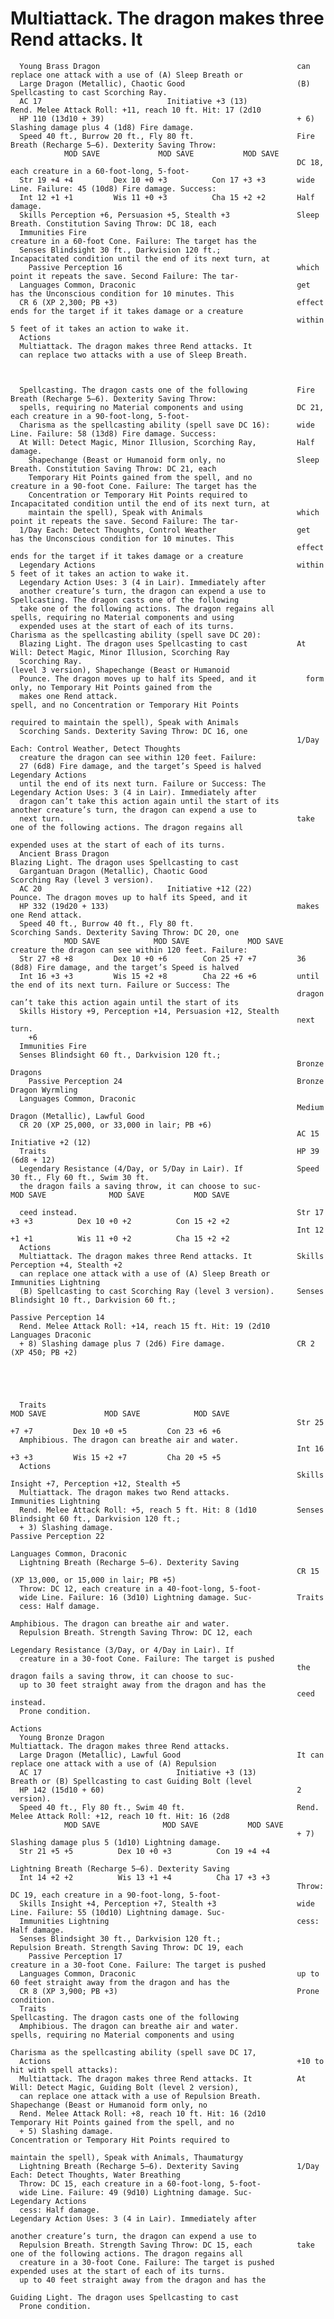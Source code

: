 # Multiattack. The dragon makes three Rend attacks. It

      Young Brass Dragon                                            can replace one attack with a use of (A) Sleep Breath or
      Large Dragon (Metallic), Chaotic Good                         (B) Spellcasting to cast Scorching Ray.
      AC 17                            Initiative +3 (13)                 Rend. Melee Attack Roll: +11, reach 10 ft. Hit: 17 (2d10
      HP 110 (13d10 + 39)                                           + 6) Slashing damage plus 4 (1d8) Fire damage.
      Speed 40 ft., Burrow 20 ft., Fly 80 ft.                       Fire Breath (Recharge 5–6). Dexterity Saving Throw:
                MOD SAVE             MOD SAVE           MOD SAVE
                                                                    DC 18, each creature in a 60-foot-long, 5-foot-
      Str 19 +4 +4         Dex 10 +0 +3          Con 17 +3 +3       wide Line. Failure: 45 (10d8) Fire damage. Success:
      Int 12 +1 +1         Wis 11 +0 +3          Cha 15 +2 +2       Half damage.
      Skills Perception +6, Persuasion +5, Stealth +3               Sleep Breath. Constitution Saving Throw: DC 18, each
      Immunities Fire                                               creature in a 60-foot Cone. Failure: The target has the
      Senses Blindsight 30 ft., Darkvision 120 ft.;                 Incapacitated condition until the end of its next turn, at
        Passive Perception 16                                       which point it repeats the save. Second Failure: The tar-
      Languages Common, Draconic                                    get has the Unconscious condition for 10 minutes. This
      CR 6 (XP 2,300; PB +3)                                        effect ends for the target if it takes damage or a creature
                                                                    within 5 feet of it takes an action to wake it.
      Actions
      Multiattack. The dragon makes three Rend attacks. It
      can replace two attacks with a use of Sleep Breath.



      Spellcasting. The dragon casts one of the following           Fire Breath (Recharge 5–6). Dexterity Saving Throw:
      spells, requiring no Material components and using            DC 21, each creature in a 90-foot-long, 5-foot-
      Charisma as the spellcasting ability (spell save DC 16):      wide Line. Failure: 58 (13d8) Fire damage. Success:
      At Will: Detect Magic, Minor Illusion, Scorching Ray,         Half damage.
        Shapechange (Beast or Humanoid form only, no                Sleep Breath. Constitution Saving Throw: DC 21, each
        Temporary Hit Points gained from the spell, and no          creature in a 90-foot Cone. Failure: The target has the
        Concentration or Temporary Hit Points required to           Incapacitated condition until the end of its next turn, at
        maintain the spell), Speak with Animals                     which point it repeats the save. Second Failure: The tar-
      1/Day Each: Detect Thoughts, Control Weather                  get has the Unconscious condition for 10 minutes. This
                                                                    effect ends for the target if it takes damage or a creature
      Legendary Actions                                             within 5 feet of it takes an action to wake it.
      Legendary Action Uses: 3 (4 in Lair). Immediately after
      another creature’s turn, the dragon can expend a use to       Spellcasting. The dragon casts one of the following
      take one of the following actions. The dragon regains all     spells, requiring no Material components and using
      expended uses at the start of each of its turns.              Charisma as the spellcasting ability (spell save DC 20):
      Blazing Light. The dragon uses Spellcasting to cast           At Will: Detect Magic, Minor Illusion, Scorching Ray
      Scorching Ray.                                                  (level 3 version), Shapechange (Beast or Humanoid
      Pounce. The dragon moves up to half its Speed, and it           form only, no Temporary Hit Points gained from the
      makes one Rend attack.                                          spell, and no Concentration or Temporary Hit Points
                                                                      required to maintain the spell), Speak with Animals
      Scorching Sands. Dexterity Saving Throw: DC 16, one
                                                                    1/Day Each: Control Weather, Detect Thoughts
      creature the dragon can see within 120 feet. Failure:
      27 (6d8) Fire damage, and the target’s Speed is halved        Legendary Actions
      until the end of its next turn. Failure or Success: The       Legendary Action Uses: 3 (4 in Lair). Immediately after
      dragon can’t take this action again until the start of its    another creature’s turn, the dragon can expend a use to
      next turn.                                                    take one of the following actions. The dragon regains all
                                                                    expended uses at the start of each of its turns.
      Ancient Brass Dragon                                          Blazing Light. The dragon uses Spellcasting to cast
      Gargantuan Dragon (Metallic), Chaotic Good                    Scorching Ray (level 3 version).
      AC 20                            Initiative +12 (22)                Pounce. The dragon moves up to half its Speed, and it
      HP 332 (19d20 + 133)                                          makes one Rend attack.
      Speed 40 ft., Burrow 40 ft., Fly 80 ft.                       Scorching Sands. Dexterity Saving Throw: DC 20, one
                MOD SAVE            MOD SAVE             MOD SAVE   creature the dragon can see within 120 feet. Failure:
      Str 27 +8 +8         Dex 10 +0 +6        Con 25 +7 +7         36 (8d8) Fire damage, and the target’s Speed is halved
      Int 16 +3 +3         Wis 15 +2 +8        Cha 22 +6 +6         until the end of its next turn. Failure or Success: The
                                                                    dragon can’t take this action again until the start of its
      Skills History +9, Perception +14, Persuasion +12, Stealth
                                                                    next turn.
        +6
      Immunities Fire
      Senses Blindsight 60 ft., Darkvision 120 ft.;
                                                                    Bronze Dragons
        Passive Perception 24                                       Bronze Dragon Wyrmling
      Languages Common, Draconic
                                                                    Medium Dragon (Metallic), Lawful Good
      CR 20 (XP 25,000, or 33,000 in lair; PB +6)
                                                                    AC 15                              Initiative +2 (12)
      Traits                                                        HP 39 (6d8 + 12)
      Legendary Resistance (4/Day, or 5/Day in Lair). If            Speed 30 ft., Fly 60 ft., Swim 30 ft.
      the dragon fails a saving throw, it can choose to suc-                  MOD SAVE              MOD SAVE           MOD SAVE

      ceed instead.                                                 Str 17 +3 +3          Dex 10 +0 +2          Con 15 +2 +2
                                                                    Int 12 +1 +1          Wis 11 +0 +2          Cha 15 +2 +2
      Actions
      Multiattack. The dragon makes three Rend attacks. It          Skills Perception +4, Stealth +2
      can replace one attack with a use of (A) Sleep Breath or      Immunities Lightning
      (B) Spellcasting to cast Scorching Ray (level 3 version).     Senses Blindsight 10 ft., Darkvision 60 ft.;
                                                                      Passive Perception 14
      Rend. Melee Attack Roll: +14, reach 15 ft. Hit: 19 (2d10      Languages Draconic
      + 8) Slashing damage plus 7 (2d6) Fire damage.                CR 2 (XP 450; PB +2)





      Traits                                                                  MOD SAVE             MOD SAVE            MOD SAVE
                                                                    Str 25 +7 +7         Dex 10 +0 +5         Con 23 +6 +6
      Amphibious. The dragon can breathe air and water.
                                                                    Int 16 +3 +3         Wis 15 +2 +7         Cha 20 +5 +5
      Actions
                                                                    Skills Insight +7, Perception +12, Stealth +5
      Multiattack. The dragon makes two Rend attacks.               Immunities Lightning
      Rend. Melee Attack Roll: +5, reach 5 ft. Hit: 8 (1d10         Senses Blindsight 60 ft., Darkvision 120 ft.;
      + 3) Slashing damage.                                           Passive Perception 22
                                                                    Languages Common, Draconic
      Lightning Breath (Recharge 5–6). Dexterity Saving
                                                                    CR 15 (XP 13,000, or 15,000 in lair; PB +5)
      Throw: DC 12, each creature in a 40-foot-long, 5-foot-
      wide Line. Failure: 16 (3d10) Lightning damage. Suc-          Traits
      cess: Half damage.
                                                                    Amphibious. The dragon can breathe air and water.
      Repulsion Breath. Strength Saving Throw: DC 12, each
                                                                    Legendary Resistance (3/Day, or 4/Day in Lair). If
      creature in a 30-foot Cone. Failure: The target is pushed
                                                                    the dragon fails a saving throw, it can choose to suc-
      up to 30 feet straight away from the dragon and has the
                                                                    ceed instead.
      Prone condition.
                                                                    Actions
      Young Bronze Dragon                                           Multiattack. The dragon makes three Rend attacks.
      Large Dragon (Metallic), Lawful Good                          It can replace one attack with a use of (A) Repulsion
      AC 17                              Initiative +3 (13)               Breath or (B) Spellcasting to cast Guiding Bolt (level
      HP 142 (15d10 + 60)                                           2 version).
      Speed 40 ft., Fly 80 ft., Swim 40 ft.                         Rend. Melee Attack Roll: +12, reach 10 ft. Hit: 16 (2d8
                MOD SAVE              MOD SAVE           MOD SAVE
                                                                    + 7) Slashing damage plus 5 (1d10) Lightning damage.
      Str 21 +5 +5          Dex 10 +0 +3          Con 19 +4 +4
                                                                    Lightning Breath (Recharge 5–6). Dexterity Saving
      Int 14 +2 +2          Wis 13 +1 +4          Cha 17 +3 +3
                                                                    Throw: DC 19, each creature in a 90-foot-long, 5-foot-
      Skills Insight +4, Perception +7, Stealth +3                  wide Line. Failure: 55 (10d10) Lightning damage. Suc-
      Immunities Lightning                                          cess: Half damage.
      Senses Blindsight 30 ft., Darkvision 120 ft.;                 Repulsion Breath. Strength Saving Throw: DC 19, each
        Passive Perception 17                                       creature in a 30-foot Cone. Failure: The target is pushed
      Languages Common, Draconic                                    up to 60 feet straight away from the dragon and has the
      CR 8 (XP 3,900; PB +3)                                        Prone condition.
      Traits                                                        Spellcasting. The dragon casts one of the following
      Amphibious. The dragon can breathe air and water.             spells, requiring no Material components and using
                                                                    Charisma as the spellcasting ability (spell save DC 17,
      Actions                                                       +10 to hit with spell attacks):
      Multiattack. The dragon makes three Rend attacks. It          At Will: Detect Magic, Guiding Bolt (level 2 version),
      can replace one attack with a use of Repulsion Breath.          Shapechange (Beast or Humanoid form only, no
      Rend. Melee Attack Roll: +8, reach 10 ft. Hit: 16 (2d10         Temporary Hit Points gained from the spell, and no
      + 5) Slashing damage.                                           Concentration or Temporary Hit Points required to
                                                                      maintain the spell), Speak with Animals, Thaumaturgy
      Lightning Breath (Recharge 5–6). Dexterity Saving             1/Day Each: Detect Thoughts, Water Breathing
      Throw: DC 15, each creature in a 60-foot-long, 5-foot-
      wide Line. Failure: 49 (9d10) Lightning damage. Suc-          Legendary Actions
      cess: Half damage.                                            Legendary Action Uses: 3 (4 in Lair). Immediately after
                                                                    another creature’s turn, the dragon can expend a use to
      Repulsion Breath. Strength Saving Throw: DC 15, each          take one of the following actions. The dragon regains all
      creature in a 30-foot Cone. Failure: The target is pushed     expended uses at the start of each of its turns.
      up to 40 feet straight away from the dragon and has the
                                                                    Guiding Light. The dragon uses Spellcasting to cast
      Prone condition.
